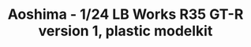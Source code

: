 ---
layout: product
title: "Aoshima - 1/24 LB Works R35 GT-R version 1, plastic modelkit"
price: "TBA" 
desc: "N/A"
img_path: "/assets/img/AO54024.webp"
brand: "N/A"
available: false
special_offer: false
new: false
soon: false
cat: "010000"
subcat: "013700"
subsubcat: "0N/A"
sifra: "AO54024"
popular: false
---